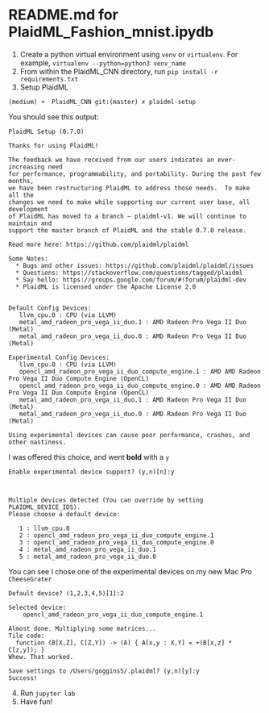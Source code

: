 # README.md for PlaidML_Fashion_mnist.ipydb
1. Create a python virtual environment using `venv` or `virtualenv`. For example, `virtualenv --python=python3 venv_name`
2. From within the PlaidML_CNN directory, run `pip install -r requirements.txt`
3. Setup PlaidML
```
(medium) ➜  PlaidML_CNN git:(master) ✗ plaidml-setup 

```
You should see this output: 
```
PlaidML Setup (0.7.0)

Thanks for using PlaidML!

The feedback we have received from our users indicates an ever-increasing need
for performance, programmability, and portability. During the past few months,
we have been restructuring PlaidML to address those needs.  To make all the
changes we need to make while supporting our current user base, all development
of PlaidML has moved to a branch — plaidml-v1. We will continue to maintain and
support the master branch of PlaidML and the stable 0.7.0 release.

Read more here: https://github.com/plaidml/plaidml 

Some Notes:
  * Bugs and other issues: https://github.com/plaidml/plaidml/issues
  * Questions: https://stackoverflow.com/questions/tagged/plaidml
  * Say hello: https://groups.google.com/forum/#!forum/plaidml-dev
  * PlaidML is licensed under the Apache License 2.0
 

Default Config Devices:
   llvm_cpu.0 : CPU (via LLVM)
   metal_amd_radeon_pro_vega_ii_duo.1 : AMD Radeon Pro Vega II Duo (Metal)
   metal_amd_radeon_pro_vega_ii_duo.0 : AMD Radeon Pro Vega II Duo (Metal)

Experimental Config Devices:
   llvm_cpu.0 : CPU (via LLVM)
   opencl_amd_radeon_pro_vega_ii_duo_compute_engine.1 : AMD AMD Radeon Pro Vega II Duo Compute Engine (OpenCL)
   opencl_amd_radeon_pro_vega_ii_duo_compute_engine.0 : AMD AMD Radeon Pro Vega II Duo Compute Engine (OpenCL)
   metal_amd_radeon_pro_vega_ii_duo.1 : AMD Radeon Pro Vega II Duo (Metal)
   metal_amd_radeon_pro_vega_ii_duo.0 : AMD Radeon Pro Vega II Duo (Metal)

Using experimental devices can cause poor performance, crashes, and other nastiness.

```
I was offered this choice, and went **bold** with a `y`
```
Enable experimental device support? (y,n)[n]:y



Multiple devices detected (You can override by setting PLAIDML_DEVICE_IDS).
Please choose a default device:

   1 : llvm_cpu.0
   2 : opencl_amd_radeon_pro_vega_ii_duo_compute_engine.1
   3 : opencl_amd_radeon_pro_vega_ii_duo_compute_engine.0
   4 : metal_amd_radeon_pro_vega_ii_duo.1
   5 : metal_amd_radeon_pro_vega_ii_duo.0
```

You can see I chose one of the experimental devices on my new Mac Pro `CheeseGrater`

```
Default device? (1,2,3,4,5)[1]:2

Selected device:
    opencl_amd_radeon_pro_vega_ii_duo_compute_engine.1

Almost done. Multiplying some matrices...
Tile code:
  function (B[X,Z], C[Z,Y]) -> (A) { A[x,y : X,Y] = +(B[x,z] * C[z,y]); }
Whew. That worked.

Save settings to /Users/gogginsS/.plaidml? (y,n)[y]:y
Success!
```
4. Run `jupyter lab`
5. Have fun!

